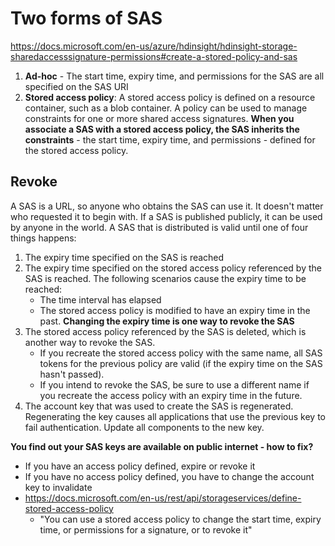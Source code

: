 # Two forms of SAS

https://docs.microsoft.com/en-us/azure/hdinsight/hdinsight-storage-sharedaccesssignature-permissions#create-a-stored-policy-and-sas

1. **Ad-hoc** - The start time, expiry time, and permissions for the SAS are all specified on the SAS URI
2. **Stored access policy**: A stored access policy is defined on a resource container, such as a blob container. A policy can be used to manage constraints for one or more shared access signatures. **When you associate a SAS with a stored access policy, the SAS inherits the constraints** - the start time, expiry time, and permissions - defined for the stored access policy.

## Revoke
A SAS is a URL, so anyone who obtains the SAS can use it. It doesn't matter who requested it to begin with. If a SAS is published publicly, it can be used by anyone in the world. A SAS that is distributed is valid until one of four things happens:
1. The expiry time specified on the SAS is reached
2. The expiry time specified on the stored access policy referenced by the SAS is reached. The following scenarios cause the expiry time to be reached:
    - The time interval has elapsed
    - The stored access policy is modified to have an expiry time in the past. **Changing the expiry time is one way to revoke the SAS**
3. The stored access policy referenced by the SAS is deleted, which is another way to revoke the SAS.
    - If you recreate the stored access policy with the same name, all SAS tokens for the previous policy are valid (if the expiry time on the SAS hasn't passed). 
    - If you intend to revoke the SAS, be sure to use a different name if you recreate the access policy with an expiry time in the future.
4. The account key that was used to create the SAS is regenerated. Regenerating the key causes all applications that use the previous key to fail authentication. Update all components to the new key.




**You find out your SAS keys are available on public internet - how to fix?**
- If you have an access policy defined, expire or revoke it
- If you have no access policy defined, you have to change the account key to invalidate
- https://docs.microsoft.com/en-us/rest/api/storageservices/define-stored-access-policy
  - "You can use a stored access policy to change the start time, expiry time, or permissions for a signature, or to revoke it"
